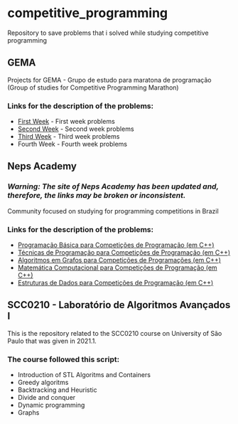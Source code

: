 # competitive_programming
Repository to save problems that i solved while studying competitive programming

## GEMA
Projects for GEMA - Grupo de estudo para maratona de programação (Group of studies for Competitive Programming Marathon)

### Links for the description of the problems:
* [First Week](https://codeforces.com/group/llg98yg1PF/contest/271890) - First week problems
* [Second Week](https://codeforces.com/group/llg98yg1PF/contest/272752) - Second week problems
* [Third Week](https://codeforces.com/group/llg98yg1PF/contest/273747) - Third week problems
* Fourth Week - Fourth week problems

## Neps Academy
### ***Warning: The site of Neps Academy has been updated and, therefore, the links may be broken or inconsistent.***
Community focused on studying for programming competitions in Brazil

### Links for the description of the problems:
* [Programação Básica para Competições de Programação (em C++)](https://neps.academy/course/6)
* [Técnicas de Programação para Competições de Programação (em C++)](https://neps.academy/course/7)
* [Algoritmos em Grafos para Competições de Programações (em C++)](https://neps.academy/course/8)
* [Matemática Computacional para Competições de Programação (em C++)](https://neps.academy/course/9)
* [Estruturas de Dados para Competições de Programação (em C++)](https://neps.academy/course/10)

## SCC0210 - Laboratório de Algoritmos Avançados I
This is the repository related to the SCC0210 course on University of São Paulo that was given in 2021.1. 

### The course followed this script:  
* Introduction of STL Algoritms and Containers
* Greedy algoritms
* Backtracking and Heuristic
* Divide and conquer
* Dynamic programming
* Graphs